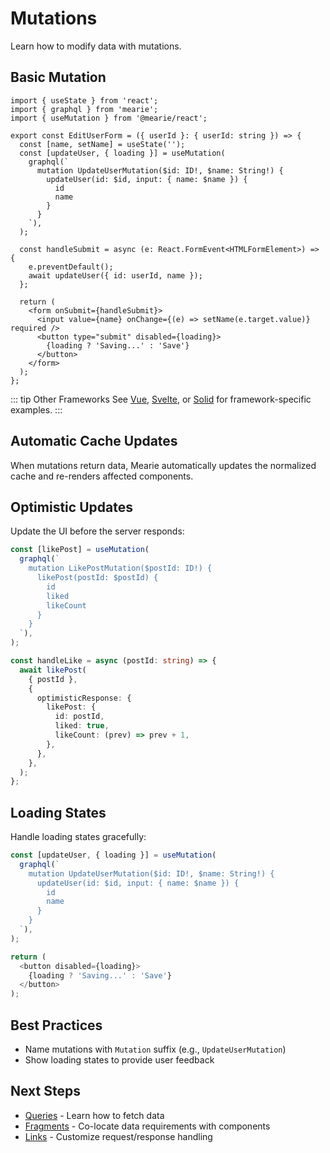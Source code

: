 # Mutations

Learn how to modify data with mutations.

## Basic Mutation

```tsx
import { useState } from 'react';
import { graphql } from 'mearie';
import { useMutation } from '@mearie/react';

export const EditUserForm = ({ userId }: { userId: string }) => {
  const [name, setName] = useState('');
  const [updateUser, { loading }] = useMutation(
    graphql(`
      mutation UpdateUserMutation($id: ID!, $name: String!) {
        updateUser(id: $id, input: { name: $name }) {
          id
          name
        }
      }
    `),
  );

  const handleSubmit = async (e: React.FormEvent<HTMLFormElement>) => {
    e.preventDefault();
    await updateUser({ id: userId, name });
  };

  return (
    <form onSubmit={handleSubmit}>
      <input value={name} onChange={(e) => setName(e.target.value)} required />
      <button type="submit" disabled={loading}>
        {loading ? 'Saving...' : 'Save'}
      </button>
    </form>
  );
};
```

::: tip Other Frameworks
See [Vue](/frameworks/vue), [Svelte](/frameworks/svelte), or [Solid](/frameworks/solid) for framework-specific examples.
:::

## Automatic Cache Updates

When mutations return data, Mearie automatically updates the normalized cache and re-renders affected components.

## Optimistic Updates

Update the UI before the server responds:

```typescript
const [likePost] = useMutation(
  graphql(`
    mutation LikePostMutation($postId: ID!) {
      likePost(postId: $postId) {
        id
        liked
        likeCount
      }
    }
  `),
);

const handleLike = async (postId: string) => {
  await likePost(
    { postId },
    {
      optimisticResponse: {
        likePost: {
          id: postId,
          liked: true,
          likeCount: (prev) => prev + 1,
        },
      },
    },
  );
};
```

## Loading States

Handle loading states gracefully:

```typescript
const [updateUser, { loading }] = useMutation(
  graphql(`
    mutation UpdateUserMutation($id: ID!, $name: String!) {
      updateUser(id: $id, input: { name: $name }) {
        id
        name
      }
    }
  `),
);

return (
  <button disabled={loading}>
    {loading ? 'Saving...' : 'Save'}
  </button>
);
```

## Best Practices

- Name mutations with `Mutation` suffix (e.g., `UpdateUserMutation`)
- Show loading states to provide user feedback

## Next Steps

- [Queries](/guides/queries) - Learn how to fetch data
- [Fragments](/guides/fragments) - Co-locate data requirements with components
- [Links](/guides/links) - Customize request/response handling
